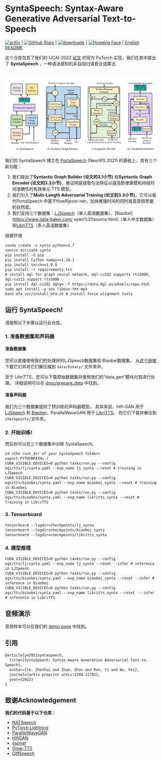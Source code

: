# SyntaSpeech: Syntax-Aware Generative Adversarial Text-to-Speech

[![arXiv](https://img.shields.io/badge/arXiv-Paper-%3CCOLOR%3E.svg)](https://arxiv.org/abs/2204.11792) | [![GitHub Stars](https://img.shields.io/github/stars/yerfor/SyntaSpeech)](https://github.com/yerfor/SyntaSpeech) | [![downloads](https://img.shields.io/github/downloads/yerfor/SyntaSpeech/total.svg)](https://github.com/yerfor/SyntaSpeech/releases) | [![Hugging Face](https://img.shields.io/badge/%F0%9F%A4%97%20Hugging%20Face-blue)](https://huggingface.co/spaces/yerfor/SyntaSpeech) | [English README](README.md)

这个仓库包含了我们的 IJCAI-2022 [论文](https://arxiv.org/abs/2204.11792) 的官方 PyTorch 实现，我们在其中提出了 **SyntaSpeech** ，一种语法感知的非自回归语音合成算法.

<p align="center">
    <br>
    <img src="assets/SyntaSpeech.png" width="1000"/>
    <br>
</p>

我们的 SyntaSpeech 建立在 [PortaSpeech](https://github.com/NATSpeech/NATSpeech) (NeurIPS 2021) 的基础上，具有三个新功能：

1. 我们提出了**Syntactic Graph Builder (论文的3.1小节)** 和**Syntactic Graph Encoder (论文的3.2小节)**，被证明是提取句法特征以提高韵律建模和持续时间准确性的有效单元 TTS 模型。
2. 我们引入了**Multi-Length Adversarial Training (论文的3.3小节)**，它可以替代PortaSpeech 中基于flow的post-net，加快推理时间的同时提高音频质量的自然度。
3. 我们支持三个数据集：[LJSpeech](https://keithito.com/LJ-Speech-Dataset/)（单人英语数据集）、[Biaobei](https://www.data-baker.com/ open%20source.html)（单人中文数据集）和[LibriTTS](http://www.openslr.org/60)（多人英语数据集）

搭建环境

```
conda create -n synta python=3.7
source activate synta
pip install -U pip
pip install Cython numpy==1.19.1
pip install torch==1.9.0 
pip install -r requirements.txt
# install dgl for graph neural network, dgl-cu102 supports rtx2080, dgl-cu113 support rtx3090
pip install dgl-cu102 dglgo -f https://data.dgl.ai/wheels/repo.html 
sudo apt install -y sox libsox-fmt-mp3
bash mfa_usr/install_mfa.sh # install force alignment tools

```

## 运行 SyntaSpeech!

请按照以下步骤以运行此仓库。

### 1. 准备数据集和声码器

#### 准备数据集

您可以直接使用我们的处理好的LJSpeech数据集和 Biaobei数据集。 从[这个链接]() 下载它们并将它们解压缩到 `data/binary/` 文件夹中。

至于 LibriTTS，您可以下载原始数据集并使用我们的“data_gen”模块对其进行处理。 详细说明可以在 [dosc/prepare_data](docs/prepare_data.md) 中找到。

#### 准备声码器

我们为三个数据集提供了预训练的声码器模型。 具体来说，Hifi-GAN 用于 [LJSpeech]() 和 [Biaobei]()，ParallelWaveGAN 用于 [LibriTTS]()。 将它们下载并解压到 `checkpoints/`文件夹。

### 2. 开始训练!

然后你可以在三个数据集中训练 SyntaSpeech。

```
cd <the root_dir of your SyntaSpeech folder>
export PYTHONPATH=./
CUDA_VISIBLE_DEVICES=0 python tasks/run.py --config egs/tts/lj/synta.yaml --exp_name lj_synta --reset # training in LJSpeech
CUDA_VISIBLE_DEVICES=0 python tasks/run.py --config egs/tts/biaobei/synta.yaml --exp_name biaobei_synta --reset # training in Biaobei
CUDA_VISIBLE_DEVICES=0 python tasks/run.py --config egs/tts/biaobei/synta.yaml --exp_name libritts_synta --reset # training in LibriTTS
```

### 3. Tensorboard

```
tensorboard --logdir=checkpoints/lj_synta
tensorboard --logdir=checkpoints/biaobei_synta
tensorboard --logdir=checkpoints/libritts_synta
```

### 4. 模型推理

```
CUDA_VISIBLE_DEVICES=0 python tasks/run.py --config egs/tts/lj/synta.yaml --exp_name lj_synta --reset --infer # inference in LJSpeech
CUDA_VISIBLE_DEVICES=0 python tasks/run.py --config egs/tts/biaobei/synta.yaml --exp_name biaobei_synta --reset --infer # inference in Biaobei
CUDA_VISIBLE_DEVICES=0 python tasks/run.py --config egs/tts/biaobei/synta.yaml --exp_name libritts_synta --reset ---infer # inference in LibriTTS
```

## 音频演示

音频样本可以在我们的 [demo page](https://syntaspeech.github.io/) 中找到。

## 引用

```
@article{ye2022syntaspeech,
  title={SyntaSpeech: Syntax-Aware Generative Adversarial Text-to-Speech},
  author={Ye, Zhenhui and Zhao, Zhou and Ren, Yi and Wu, Fei},
  journal={arXiv preprint arXiv:2204.11792},
  year={2022}
}
```

## 致谢Acknowledgement

**我们的代码基于以下仓库：**

* [NATSpeech](https://github.com/NATSpeech/NATSpeech)
* [PyTorch Lightning](https://github.com/PyTorchLightning/pytorch-lightning)
* [ParallelWaveGAN](https://github.com/kan-bayashi/ParallelWaveGAN)
* [HifiGAN](https://github.com/jik876/hifi-gan)
* [espnet](https://github.com/espnet/espnet)
* [Glow-TTS](https://github.com/jaywalnut310/glow-tts)
* [DiffSpeech](https://github.com/MoonInTheRiver/DiffSinger)
